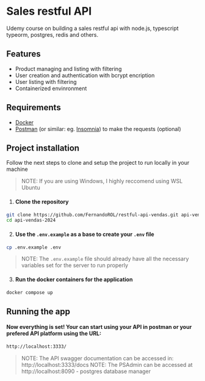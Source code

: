 # Sales restful API

Udemy course on building a sales restful api with node.js, typescript typeorm, postgres, redis and others.

## Features

- Product managing and listing with filtering
- User creation and authentication with bcrypt encription
- User listing with filtering
- Containerized envinronment

## Requirements

- [Docker](https://docs.docker.com/get-started/get-docker/)
- [Postman](https://www.postman.com/downloads/) (or similar: eg. [Insomnia](https://insomnia.rest/download)) to make the requests (optional)

## Project installation

Follow the next steps to clone and setup the project to run locally in your machine

> NOTE: If you are using Windows, I highly reccomend using WSL Ubuntu 

1. #### Clone the repository

```bash
git clone https://github.com/FernandoROL/restful-api-vendas.git api-vendas-2024
cd api-vendas-2024
```

2. #### Use the `.env.example` as a base to create your `.env` file

```bash
cp .env.example .env 
```

> NOTE: The `.env.example` file should already have all the necessary variables set for the server to run properly

3. #### Run the docker containers for the application 

```bash
docker compose up
```

## Running the app

#### Now everything is set! Your can start using your API in postman or your prefered API platform using the URL: 

```bash
http://localhost:3333/
```
> NOTE: The API swagger documentation can be accessed in: http://localhost:3333/docs
> NOTE: The PSAdmin can be accessed at http://localhost:8090 - postgres database manager

